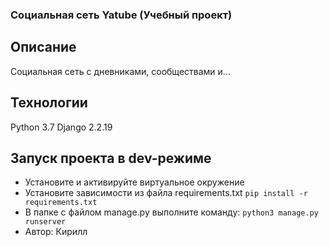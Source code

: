 ### Социальная сеть Yatube (Учебный проект)

## Описание
Социальная сеть с дневниками, сообществами и...

## Технологии
Python 3.7 Django 2.2.19

## **Запуск проекта в dev-режиме**
- Установите и активируйте виртуальное окружение
- Установите зависимости из файла requirements.txt
 ``` pip install -r requirements.txt ```
- В папке с файлом manage.py выполните команду:
``` python3 manage.py runserver ``` 
- Автор: Кирилл 
